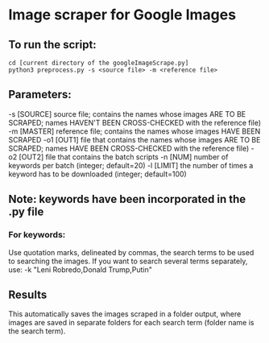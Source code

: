 # Image scraper for Google Images

## To run the script:
```
cd [current directory of the googleImageScrape.py]
python3 preprocess.py -s <source file> -m <reference file>
```

## Parameters:
-s  [SOURCE]      source file; contains the names whose images ARE TO BE SCRAPED; names HAVEN'T BEEN CROSS-CHECKED with the reference file)
-m  [MASTER]      reference file; contains the names whose images HAVE BEEN SCRAPED
-o1 [OUT1]        file that contains the names whose images ARE TO BE SCRAPED; names HAVE BEEN CROSS-CHECKED with the reference file)
-o2 [OUT2]        file that contains the batch scripts
-n  [NUM]         number of keywords per batch (integer; default=20)
-l  [LIMIT]       the number of times a keyword has to be downloaded (integer; default=100)

## Note: keywords have been incorporated in the .py file

### For keywords:
Use quotation marks, delineated by commas, the search terms to be used to searching the images.  If you want to search several terms separately, use: -k "Leni Robredo,Donald Trump,Putin"


## Results
This automatically saves the images scraped in a folder output, where images are saved in separate folders for each search term (folder name is the search term).
